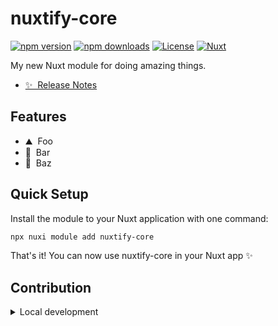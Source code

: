 # nuxtify-core

[![npm version][npm-version-src]][npm-version-href]
[![npm downloads][npm-downloads-src]][npm-downloads-href]
[![License][license-src]][license-href]
[![Nuxt][nuxt-src]][nuxt-href]

My new Nuxt module for doing amazing things.

- [✨ &nbsp;Release Notes](/CHANGELOG.md)
  <!-- - [🏀 Online playground](https://stackblitz.com/github/your-org/nuxtify-core?file=playground%2Fapp.vue) -->
  <!-- - [📖 &nbsp;Documentation](https://example.com) -->

## Features

<!-- Highlight some of the features your module provide here -->

- ⛰ &nbsp;Foo
- 🚠 &nbsp;Bar
- 🌲 &nbsp;Baz

## Quick Setup

Install the module to your Nuxt application with one command:

```bash
npx nuxi module add nuxtify-core
```

That's it! You can now use nuxtify-core in your Nuxt app ✨

## Contribution

<details>
  <summary>Local development</summary>
  
  ```bash
  # Install dependencies
  npm install
  
  # Generate type stubs
  npm run dev:prepare
  
  # Develop with the playground
  npm run dev
  
  # Build the playground
  npm run dev:build
  
  # Run ESLint
  npm run lint
  
  # Run Vitest
  npm run test
  npm run test:watch
  
  # Release new version
  npm run release
  ```

</details>

<!-- Badges -->

[npm-version-src]: https://img.shields.io/npm/v/nuxtify-core/latest.svg?style=flat&colorA=020420&colorB=00DC82
[npm-version-href]: https://npmjs.com/package/nuxtify-core
[npm-downloads-src]: https://img.shields.io/npm/dm/nuxtify-core.svg?style=flat&colorA=020420&colorB=00DC82
[npm-downloads-href]: https://npm.chart.dev/nuxtify-core
[license-src]: https://img.shields.io/npm/l/nuxtify-core.svg?style=flat&colorA=020420&colorB=00DC82
[license-href]: https://npmjs.com/package/nuxtify-core
[nuxt-src]: https://img.shields.io/badge/Nuxt-020420?logo=nuxt.js
[nuxt-href]: https://nuxt.com
